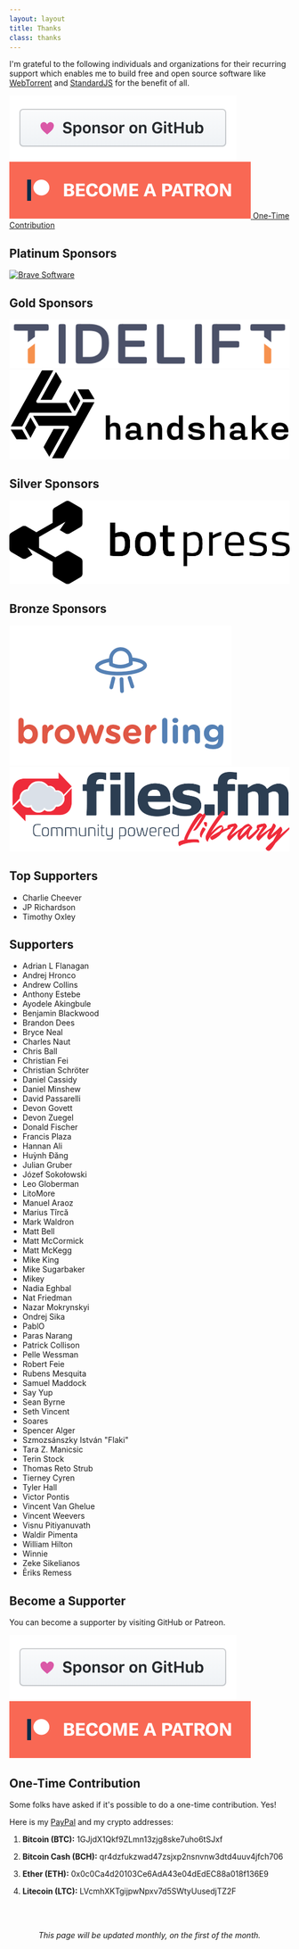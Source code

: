 ```yaml
---
layout: layout
title: Thanks
class: thanks
---
```


I'm grateful to the following individuals and organizations for their recurring
support which enables me to build free and open source software like
[WebTorrent](https://webtorrent.io) and [StandardJS](https://standardjs.com) for
the benefit of all.

<div class='sponsor-buttons'>
  <a href='https://github.com/sponsors/feross' target='_blank' class='sponsor-button grow'>
    <img src='/images/supporters/githubsponsors.png' />
  </a>
  <a href='https://www.patreon.com/feross' target='_blank' class='sponsor-button grow'>
    <img src='/images/supporters/patreon.png' />
  </a>
  <a href='#onetime' class='sponsor-button grow'>One-Time Contribution</a>
</div>

<!-- $1000+ -->
## Platinum Sponsors

<div class='sponsors sponsors-platinum'>
  <a href='https://brave.com' rel='nofollow' target='_blank' class='sponsor grow'>
    <img src='/images/supporters/brave.png' alt='Brave Software' />
  </a>
</div>

<!-- $500+ -->
## Gold Sponsors

<div class='sponsors sponsors-gold'>
  <a href='https://tidelift.com/subscription/pkg/npm-standard?utm_source=npm-standard&utm_medium=readme' rel='nofollow' target='_blank' class='sponsor grow'>
    <img src='/images/supporters/tidelift.png' alt='Tidelift' />
  </a>
  <a href='https://handshake.org/' rel='nofollow' target='_blank' class='sponsor grow'>
    <img src='/images/supporters/handshake.png' />
  </a>
</div>

<!-- $200+ -->
## Silver Sponsors

<div class='sponsors sponsors-silver'>
  <a href='https://botpress.io/?utm_source=standardjs&utm_medium=referral&utm_campaign=feross' rel='nofollow' target='_blank' class='sponsor grow'>
    <img src='/images/supporters/botpress.png' alt='Botpress' />
  </a>
</div>

<!-- $100+ -->
## Bronze Sponsors

<div class='sponsors sponsors-bronze'>
  <a href='https://www.browserling.com' rel='nofollow' target='_blank' class='sponsor grow'>
    <img src='/images/supporters/browserling.png' alt='Browserling' />
  </a>
  <a href='https://library.files.fm/' rel='nofollow' target='_blank' class='sponsor grow'>
    <img src='/images/supporters/filesfm.png' alt='Files.fm' />
  </a>
</div>

<!-- $50+ -->
## Top Supporters

- Charlie Cheever
- JP Richardson <!-- Leave here until December 2022 -->
- Timothy Oxley

## Supporters

- Adrian L Flanagan
- Andrej Hronco
- Andrew Collins
- Anthony Estebe
- Ayodele Akingbule
- Benjamin Blackwood
- Brandon Dees
- Bryce Neal
- Charles Naut
- Chris Ball
- Christian Fei
- Christian Schröter
- Daniel Cassidy
- Daniel Minshew
- David Passarelli
- Devon Govett
- Devon Zuegel
- Donald Fischer
- Francis Plaza
- Hannan Ali
- Huỳnh Đăng
- Julian Gruber
- Józef Sokołowski
- Leo Globerman
- LitoMore
- Manuel Araoz
- Marius Tîrcă
- Mark Waldron
- Matt Bell
- Matt McCormick
- Matt McKegg
- Mike King
- Mike Sugarbaker
- Mikey
- Nadia Eghbal
- Nat Friedman
- Nazar Mokrynskyi
- Ondrej Sika
- PablO
- Paras Narang
- Patrick Collison
- Pelle Wessman
- Robert Feie
- Rubens Mesquita
- Samuel Maddock
- Say Yup
- Sean Byrne
- Seth Vincent
- Soares
- Spencer Alger
- Szmozsánszky István "Flaki"
- Tara Z. Manicsic
- Terin Stock
- Thomas Reto Strub
- Tierney Cyren
- Tyler Hall
- Victor Pontis
- Vincent Van Ghelue
- Vincent Weevers
- Visnu Pitiyanuvath
- Waldir Pimenta
- William Hilton
- Winnie
- Zeke Sikelianos
- Ēriks Remess

## Become a Supporter

You can become a supporter by visiting GitHub or Patreon.

<div class='sponsor-buttons'>
  <a href='https://github.com/sponsors/feross' target='_blank' class='sponsor-button grow'>
    <img src='/images/supporters/githubsponsors.png' />
  </a>
  <a href='https://www.patreon.com/feross' target='_blank' class='sponsor-button grow'>
    <img src='/images/supporters/patreon.png' />
  </a>
</div>

<a name='onetime' />

## One-Time Contribution

Some folks have asked if it's possible to do a one-time contribution. Yes!

Here is my [PayPal](https://www.paypal.me/feross) and my crypto addresses:

1. **Bitcoin (BTC):** 1GJjdX1Qkf9ZLmn13zjg8ske7uho6tSJxf

1. **Bitcoin Cash (BCH):** qr4dzfukzwad47zsjxp2nsnvnw3dtd4uuv4jfch706

1. **Ether (ETH):** 0x0c0Ca4d20103Ce6AdA43e04dEdEC88a018f136E9

1. **Litecoin (LTC):** LVcmhXKTgijpwNpxv7d5SWtyUusedjTZ2F

<br><br>

<center><em>This page will be updated monthly, on the first of the month.</em></center>
